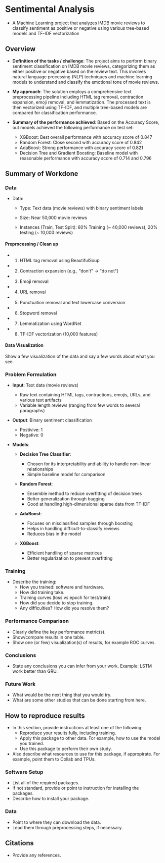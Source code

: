 # Sentimental Analysis
* A Machine Learning project that analyzes IMDB movie reviews to classify sentiment as positive or negative using various tree-based models and TF-IDF vectorization

## Overview

  * **Definition of the tasks / challenge**: The project aims to perform binary sentiment classification on IMDB movie reviews, categorizing them as either positive or negative based on the review text. This involves natural language processing (NLP) techniques and machine learning models to understand and classify the emotional tone of movie reviews.
    
  * **My approach**: The solution employs a comprehensive text preprocessing pipeline including HTML tag removal, contraction expansion, emoji removal, and lemmatization. The processed text is then vectorized using TF-IDF, and multiple tree-based models are compared for classification performance.
    
  * **Summary of the performance achieved**: Based on the Accuracy Score, out models achieved the following performance on test set:
      * XGBoost: Best overall performance with accuracy score of 0.847
      * Random Forest: Close second with accuracy score of 0.842
      * AdaBoost: Strong performance with accuracy score of 0.821
      * Decision Tree and Gradient Boosting:  Baseline model with reasonable performance with accuracy score of 0.714 and 0.796

## Summary of Workdone

### Data

* Data:
  * Type: Text data (movie reviews) with binary sentiment labels
    
  * Size: Near 50,000 movie reviews
    
  * Instances (Train, Test Split): 80% Training (~ 40,000 reviews), 20% testing (~ 10,000 reviews)

#### Preprocessing / Clean up

* 1. HTML tag removal using BeautifulSoup
* 2. Contraction expansion (e.g., "don't" → "do not")
* 3. Emoji removal
* 4. URL removal
* 5. Punctuation removal and text lowercase conversion
* 6. Stopword removal
* 7. Lemmatization using WordNet
* 8. TF-IDF vectorization (10,000 features)

#### Data Visualization

Show a few visualization of the data and say a few words about what you see.

### Problem Formulation

* **Input**: Text data (movie reviews)
  * Raw text containing HTML tags, contractions, emojis, URLs, and various text artifacts
  * Variable length reviews (ranging from few words to several paragraphs)
    
* **Output**: Binary sentiment classification
  * Postivive: 1
  * Negative: 0

* **Models**:
  * **Decision Tree Classifier**:
    * Chosen for its interpretability and ability to handle non-linear relationships
    * Simple baseline model for comparison

  * **Random Forest**:
    * Ensemble method to reduce overfitting of decision trees
    * Better generalization through bagging
    * Good at handling high-dimensional sparse data from TF-IDF

  * **AdaBoost**:
    * Focuses on misclassified samples through boosting
    * Helps in handling difficult-to-classify reviews
    * Reduces bias in the model

  * **XGBoost**:
    * Efficient handling of sparse matrices
    * Better regularization to prevent overfitting
      
### Training

* Describe the training:
  * How you trained: software and hardware.
  * How did training take.
  * Training curves (loss vs epoch for test/train).
  * How did you decide to stop training.
  * Any difficulties? How did you resolve them?

### Performance Comparison

* Clearly define the key performance metric(s).
* Show/compare results in one table.
* Show one (or few) visualization(s) of results, for example ROC curves.

### Conclusions

* State any conclusions you can infer from your work. Example: LSTM work better than GRU.

### Future Work

* What would be the next thing that you would try.
* What are some other studies that can be done starting from here.

## How to reproduce results

* In this section, provide instructions at least one of the following:
   * Reproduce your results fully, including training.
   * Apply this package to other data. For example, how to use the model you trained.
   * Use this package to perform their own study.
* Also describe what resources to use for this package, if appropirate. For example, point them to Collab and TPUs.

### Software Setup
* List all of the required packages.
* If not standard, provide or point to instruction for installing the packages.
* Describe how to install your package.

### Data

* Point to where they can download the data.
* Lead them through preprocessing steps, if necessary.

## Citations

* Provide any references.







